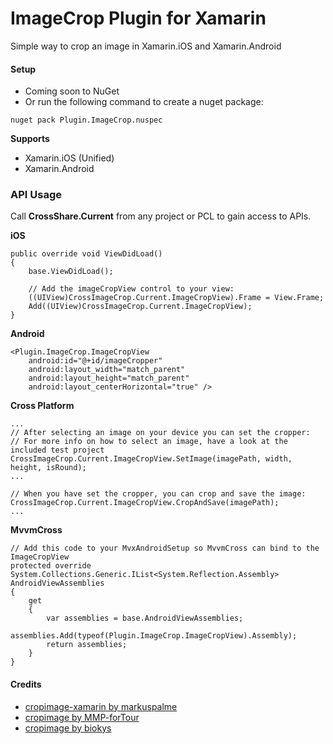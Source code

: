 # ImageCrop Plugin for Xamarin

Simple way to crop an image in Xamarin.iOS and Xamarin.Android

#### Setup
* Coming soon to NuGet
* Or run the following command to create a nuget package:
```
nuget pack Plugin.ImageCrop.nuspec
```

**Supports**
* Xamarin.iOS (Unified)
* Xamarin.Android

### API Usage

Call **CrossShare.Current** from any project or PCL to gain access to APIs.

**iOS**
```
public override void ViewDidLoad()
{
	base.ViewDidLoad();
    	
	// Add the imageCropView control to your view:
	((UIView)CrossImageCrop.Current.ImageCropView).Frame = View.Frame;
	Add((UIView)CrossImageCrop.Current.ImageCropView);
}
```

**Android**
```
<Plugin.ImageCrop.ImageCropView
    android:id="@+id/imageCropper"
    android:layout_width="match_parent"
    android:layout_height="match_parent"
    android:layout_centerHorizontal="true" />
```
**Cross Platform**
```
...
// After selecting an image on your device you can set the cropper:
// For more info on how to select an image, have a look at the included test project
CrossImageCrop.Current.ImageCropView.SetImage(imagePath, width, height, isRound);
...

// When you have set the cropper, you can crop and save the image:
CrossImageCrop.Current.ImageCropView.CropAndSave(imagePath);
...
```
**MvvmCross**
```
// Add this code to your MvxAndroidSetup so MvvmCross can bind to the ImageCropView
protected override System.Collections.Generic.IList<System.Reflection.Assembly> AndroidViewAssemblies 
{
    get 
    {
	    var assemblies = base.AndroidViewAssemblies;
	    assemblies.Add(typeof(Plugin.ImageCrop.ImageCropView).Assembly);
	    return assemblies;
    }
}
```

#### Credits
* [cropimage-xamarin by markuspalme](https://github.com/markuspalme/cropimage-xamarin)
* [cropimage by MMP-forTour](https://github.com/MMP-forTour/cropimage)
* [cropimage by biokys](https://github.com/biokys/cropimage)
